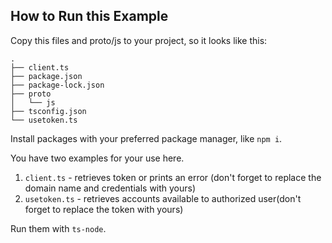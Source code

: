 ## How to Run this Example

Copy this files and proto/js to your project, so it looks like this:

```
.
├── client.ts
├── package.json
├── package-lock.json
├── proto
│   └── js
├── tsconfig.json
└── usetoken.ts
```

Install packages with your preferred package manager, like `npm i`.

You have two examples for your use here.

1. `client.ts` - retrieves token or prints an error (don't forget to replace the domain name and credentials with yours)
2. `usetoken.ts` - retrieves accounts available to authorized user(don't forget to replace the token with yours)

Run them with `ts-node`.
